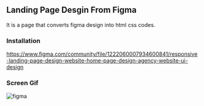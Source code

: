 
<h2>Landing Page Desgin From Figma</h2>

It is a page that converts figma design into html css codes.

<h3>Installation</h3>

https://www.figma.com/community/file/1222060007934600841/responsive-landing-page-design-website-home-page-design-agency-website-ui-design

<h3>Screen Gif</h3>

![figma](https://github.com/begpan/landingPageFromFigma/assets/145170180/aab87f36-eb08-4269-af7c-91ae5323089f)
